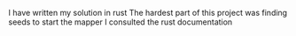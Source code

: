 I have written my solution in rust
The hardest part of this project was finding seeds to start the mapper
I consulted the rust documentation